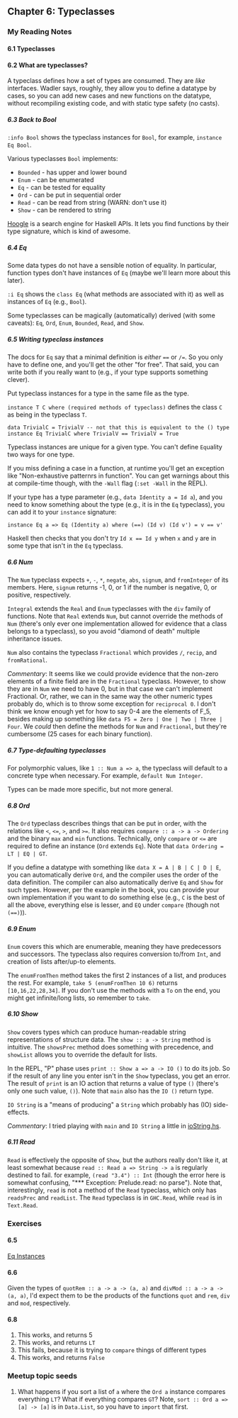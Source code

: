 ## Chapter 6: Typeclasses

### My Reading Notes

#### 6.1 Typeclasses

#### 6.2 What are typeclasses?

A typeclass defines how a set of types are consumed.
They are _like_ interfaces.
Wadler says, roughly, they allow you to define a datatype by cases,
so you can add new cases and new functions on the datatype, without recompiling existing code,
and with static type safety (no casts).

##### 6.3 Back to Bool

`:info Bool` shows the typeclass instances for `Bool`, for example, `instance Eq Bool`.

Various typeclasses `Bool` implements:
* `Bounded` - has upper and lower bound
* `Enum` - can be enumerated
* `Eq` - can be tested for equality
* `Ord` - can be put in sequential order
* `Read` - can be read from string (WARN: don't use it)
* `Show` - can be rendered to string

[Hoogle](https://www.haskell.org/hoogle/) is a search engine for Haskell APIs. It lets you find
functions by their type signature, which is kind of awesome.

##### 6.4 Eq

Some data types do not have a sensible notion of equality. In particular, function types don't
have instances of `Eq` (maybe we'll learn more about this later).

`:i Eq` shows the `class Eq` (what methods are associated with it) as well as instances of `Eq`
(e.g., `Bool`).

Some typeclasses can be magically (automatically) derived (with some caveats):
`Eq`, `Ord`, `Enum`, `Bounded`, `Read`, and `Show`.

##### 6.5 Writing typeclass instances

The docs for `Eq` say that a minimal definition is _either_ `==` or `/=`. So you only have
to define one, and you'll get the other "for free". That said, you can write both if you
really want to (e.g., if your type supports something clever).

Put typeclass instances for a type in the same file as the type.

`instance T C where (required methods of typeclass)` defines the class `C` as being in
the typeclass `T`.

    data TrivialC = TrivialV -- not that this is equivalent to the () type
    instance Eq TrivialC where TrivialV == TrivialV = True

Typeclass instances are unique for a given type. You can't define `Eq`uality two ways
for one type.

If you miss defining a case in a function, at runtime you'll get an exception like
"Non-exhaustive patternrs in function". You can get warnings about this at compile-time though,
with the `-Wall` flag (`:set -Wall` in the REPL).

If your type has a type parameter (e.g., `data Identity a = Id a`), and you need to know
something about the type (e.g., it is in the `Eq` typeclass), you can add it to your `instance`
signature:

    instance Eq a => Eq (Identity a) where (==) (Id v) (Id v') = v == v'

Haskell then checks that you don't try `Id x == Id y` when `x` and `y` are in some type
that isn't in the `Eq` typeclass.

##### 6.6 Num

The `Num` typeclass expects `+`, `-`, `*`, `negate`, `abs`, `signum`, and `fromInteger`
of its members. Here, `signum` returns -1, 0, or 1 if the number is negative, 0, or positive,
respectively.

`Integral` extends the `Real` and `Enum` typeclasses with the `div` family of functions.
Note that `Real` extends `Num`, but cannot override the methods of `Num` (there's only
ever one implementation allowed for evidence that a class belongs to a typeclass), so
you avoid "diamond of death" multiple inheritance issues.

`Num` also contains the typeclass `Fractional` which provides `/`, `recip`, and `fromRational`.

_Commentary_:
It seems like we could provide evidence that the non-zero elements of a finite field
are in the `Fractional` typeclass. However, to show they are in `Num` we need to have 0,
but in that case we can't implement Fractional. Or, rather, we can in the same way the
other numeric types probably do, which is to throw some exception for `reciprocal 0`.
I don't think we know enough yet for how to say 0-4 are the elements of F_5, besides making up
something like `data F5 = Zero | One | Two | Three | Four`. We _could_ then define the
methods for `Num` and `Fractional`, but they're cumbersome (25 cases for each binary function).

##### 6.7 Type-defaulting typeclasses

For polymorphic values, like `1 :: Num a => a`, the typeclass will default to a concrete type
when necessary. For example, `default Num Integer`.

Types can be made more specific, but not more general.

##### 6.8 Ord

The `Ord` typeclass describes things that can be put in order, with the relations like
`<`, `<=`, `>`, and `>=`. It also requires `compare :: a -> a -> Ordering` and the binary
`max` and `min` functions. Technically, only `compare` or `<=` are required to define an
instance (`Ord` extends `Eq`). Note that `data Ordering = LT | EQ | GT`.

If you define a datatype with something like `data X = A | B | C | D | E`, you can
automatically derive `Ord`, and the compiler uses the order of the data definition.
The compiler can also automatically derive `Eq` and `Show` for such types. However,
per the example in the book, you can provide your own implementation if you want to
do something else (e.g., `C` is the best of all the above, everything else is lesser,
and `EQ` under `compare` (though not `(==)`)).

##### 6.9 Enum

`Enum` covers this which are enumerable, meaning they have predecessors and successors.
The typeclass also requires conversion to/from `Int`, and creation of lists after/up-to
elements.

The `enumFromThen` method takes the first 2 instances of a list, and produces the rest.
For example, `take 5 (enumFromThen 10 6)` returns `[10,16,22,28,34]`. If you don't use
the methods with a `To` on the end, you might get infinite/long lists, so remember to `take`.

##### 6.10 Show

`Show` covers types which can produce human-readable string representations of structure data.
The `show :: a -> String` method is intuitive. The `showsPrec` method does something
with precedence, and `showList` allows you to override the default for lists.

In the REPL, "P" phase uses `print :: Show a => a -> IO ()` to do its job. So if the
result of any line you enter isn't in the `Show` typeclass, you get an error. The result
of `print` is an IO action that returns a value of type `()` (there's only one such value,
`()`). Note that `main` also has the `IO ()` return type.

`IO String` is a "means of producing" a `String` which probably has (IO) side-effects.

_Commentary_:
I tried playing with `main` and `IO String` a little in [ioString.hs](ioString.hs).

##### 6.11 Read

`Read` is effectively the opposite of `Show`, but the authors really don't like it,
at least somewhat because `read :: Read a => String -> a` is regularly destined to fail.
for example, `(read "3.4") :: Int` (though the error here is somewhat confusing,
"*** Exception: Prelude.read: no parse"). Note that, interestingly, `read` is not
a method of the `Read` typeclass, which only has `readsPrec` and `readList`.
The `Read` typeclass is in `GHC.Read`, while `read` is in `Text.Read`.

### Exercises

#### 6.5

[Eq Instances](sec6_5.hs)

#### 6.6

Given the types of `quotRem :: a -> a -> (a, a)` and `divMod :: a -> a -> (a, a)`,
I'd expect them to be the products of the functions `quot` and `rem`, `div` and `mod`,
respectively.

#### 6.8

1. This works, and returns 5
2. This works, and returns `LT`
3. This fails, because it is trying to `compare` things of different types
4. This works, and returns `False`

### Meetup topic seeds

1. What happens if you sort a list of `a` where the `Ord a` instance compares everything `LT`?
    What if everything compares `GT`?
    Note, `sort :: Ord a => [a] -> [a]` is in `Data.List`, so you have to `import` that first.
